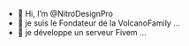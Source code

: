 - 👋 Hi, I’m @NitroDesignPro
- 👀 je suis le Fondateur de la VolcanoFamily ...
- 🌱 je développe un serveur Fivem ...


<!---
NitroDesignPro/NitroDesignPro is a ✨ special ✨ repository because its `README.md` (this file) appears on your GitHub profile.
You can click the Preview link to take a look at your changes.
--->
